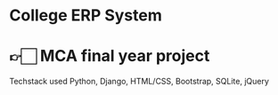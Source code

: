# College ERP System
# 👉🏻 MCA final year project
Techstack used Python, Django, HTML/CSS, Bootstrap, SQLite, jQuery
